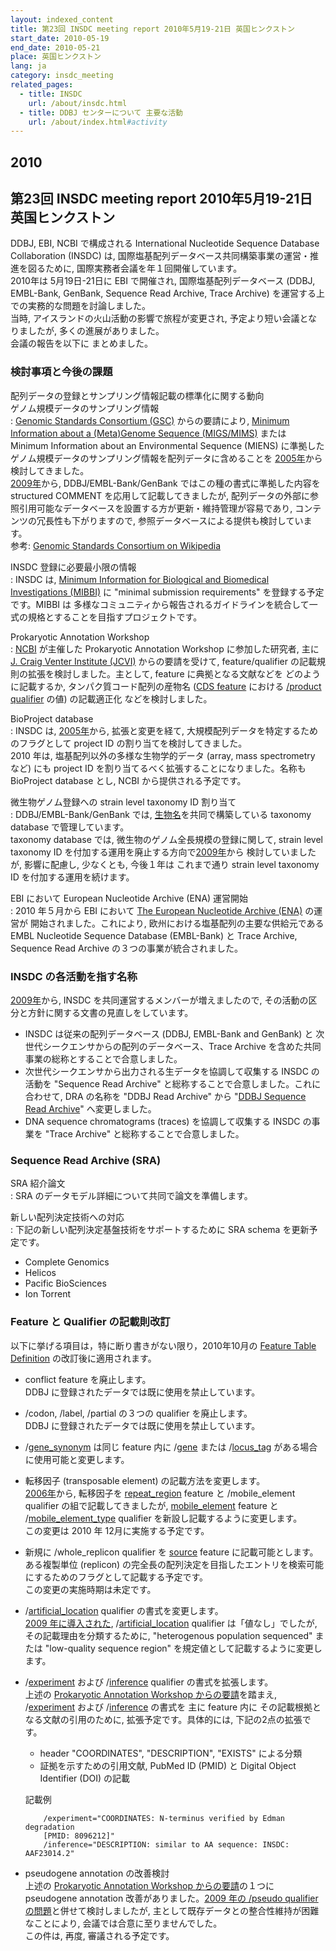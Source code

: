 ```yaml
---
layout: indexed_content
title: 第23回 INSDC meeting report 2010年5月19-21日 英国ヒンクストン
start_date: 2010-05-19
end_date: 2010-05-21
place: 英国ヒンクストン
lang: ja
category: insdc_meeting
related_pages:
  - title: INSDC
    url: /about/insdc.html
  - title: DDBJ センターについて 主要な活動
    url: /about/index.html#activity
---
```


## 2010  <a name="2010"></a>

## 第23回 INSDC meeting report 2010年5月19-21日 英国ヒンクストン

DDBJ, EBI, NCBI で構成される International Nucleotide Sequence Database
Collaboration (INSDC) は,
国際塩基配列データベース共同構築事業の運営・推進を図るために,
国際実務者会議を年１回開催しています。  
2010年は 5月19日-21日に EBI で開催され, 国際塩基配列データベース (DDBJ,
EMBL-Bank, GenBank, Sequence Read Archive, Trace Archive)
を運営する上での実務的な問題を討論しました。  
当時, アイスランドの火山活動の影響で旅程が変更され,
予定より短い会議となりましたが, 多くの進展がありました。  
会議の報告を以下に まとめました。

### 検討事項と今後の課題

配列データの登録とサンプリング情報記載の標準化に関する動向  
ゲノム規模データのサンプリング情報  
:  [Genomic Standards Consortium (GSC)](http://gensc.org/) からの要請により, [Minimum Information about a (Meta)Genome Sequence (MIGS/MIMS)](http://wiki.gensc.org/index.php?title=MIGS/MIMS) または Minimum Information about an Environmental Sequence (MIENS) に準拠したゲノム規模データのサンプリング情報を配列データに含めることを [2005年](/activities/insdc_meeting/2005.html)から検討してきました。  
  [2009年](/activities/insdc_meeting/2009.html)から, DDBJ/EMBL-Bank/GenBank ではこの種の書式に準拠した内容を structured COMMENT を応用して記載してきましたが, 配列データの外部に参照引用可能なデータベースを設置する方が更新・維持管理が容易であり, コンテンツの冗長性も下がりますので, 参照データベースによる提供も検討しています。   
  参考: [Genomic Standards Consortium on Wikipedia](https://en.wikipedia.org/wiki/Genomic_Standards_Consortium)

INSDC 登録に必要最小限の情報  
:  INSDC は, [Minimum Information for Biological and Biomedical Investigations (MIBBI)](https://fairsharing.org/collection/MIBBI) に "minimal submission requirements" を登録する予定です。MIBBI は 多様なコミュニティから報告されるガイドラインを統合して一式の規格とすることを目指すプロジェクトです。

<a name="jcvi"></a>
Prokaryotic Annotation Workshop  
:  [NCBI](https://www.ncbi.nlm.nih.gov/) が主催した Prokaryotic Annotation Workshop に参加した研究者, 主に [J. Craig Venter Institute (JCVI)](https://www.jcvi.org/) からの要請を受けて, feature/qualifier の記載規則の拡張を検討しました。主として, feature に典拠となる文献などを どのように記載するか, タンパク質コード配列の産物名 ([CDS feature](/ddbj/cds.html) における [/product qualifier](/ddbj/cds.html#product) の値) の記載適正化 などを検討しました。

BioProject database  
:  INSDC は, [2005年](/activities/insdc_meeting/2005.html)から, 拡張と変更を経て, 大規模配列データを特定するためのフラグとして project ID の割り当てを検討してきました。   
  2010 年は, 塩基配列以外の多様な生物学的データ (array, mass spectrometry など) にも project ID を割り当てるべく拡張することになりました。名称も BioProject database とし, NCBI から提供される予定です。

微生物ゲノム登録への strain level taxonomy ID 割り当て  
:  DDBJ/EMBL-Bank/GenBank では, [生物名](/ddbj/organism.html)を共同で構築している taxonomy database で管理しています。  
  taxonomy database では, 微生物のゲノム全長規模の登録に関して, strain level taxonomy ID を付加する運用を廃止する方向で[2009年](/activities/insdc_meeting/2009)から 検討していましたが, 影響に配慮し, 少なくとも, 今後１年は これまで通り strain level taxonomy ID を付加する運用を続けます。

EBI において European Nucleotide Archive (ENA) 運営開始  
:  2010 年５月から EBI において [The European Nucleotide Archive (ENA)](https://www.ebi.ac.uk/ena/) の運営が 開始されました。これにより, 欧州における塩基配列の主要な供給元である EMBL Nucleotide Sequence Database (EMBL-Bank) と Trace Archive, Sequence Read Archive の３つの事業が統合されました。

### INSDC の各活動を指す名称

[2009年](/activities/insdc_meeting/2009)から, INSDC を共同運営するメンバーが増えましたので, その活動の区分と方針に関する文書の見直しをしています。

-   INSDC は従来の配列データベース (DDBJ, EMBL-Bank and GenBank) と
    次世代シークエンサからの配列のデータベース、Trace Archive
    を含めた共同事業の総称とすることで合意しました。
-   次世代シークエンサから出力される生データを協調して収集する INSDC
    の活動を "Sequence Read Archive"
    と総称することで合意しました。これに合わせて, DRA の名称を "DDBJ
    Read Archive" から "[DDBJ Sequence Read Archive](/dra/index.html)"
    へ変更しました。
-   DNA sequence chromatograms (traces) を協調して収集する INSDC
    の事業を "Trace Archive" と総称することで合意しました。

### Sequence Read Archive (SRA)

SRA 紹介論文  
:  SRA のデータモデル詳細について共同で論文を準備します。

新しい配列決定技術への対応  
:  下記の新しい配列決定基盤技術をサポートするために SRA schema を更新予定です。

-   Complete Genomics
-   Helicos
-   Pacific BioSciences
-   Ion Torrent

### Feature と Qualifier の記載則改訂

以下に挙げる項目は，特に断り書きがない限り，2010年10月の [Feature Table
Definition](/ddbj/feature-table.html) の改訂後に適用されます。

-   conflict feature を廃止します。  
    <span class="red">DDBJ
    に登録されたデータでは既に使用を禁止しています。</span>

-   /codon, /label, /partial の３つの qualifier を廃止します。  
    <span class="red">DDBJ
    に登録されたデータでは既に使用を禁止しています。</span>

-   /[gene\_synonym](/ddbj/qualifiers.html#gene_synonym) は同じ feature
    内に /[gene](/ddbj/qualifiers.html#gene) または
    /[locus\_tag](/ddbj/qualifiers.html#locus_tag)
    がある場合に使用可能と変更します。

-   転移因子 (transposable element) の記載方法を変更します。  
    [2006年](/activities/insdc_meeting/2006.html)から, 転移因子を
    [repeat\_region](/ddbj/features.html#repeat_region) feature と
    /mobile\_element qualifier の組で記載してきましたが,
    [mobile\_element](/ddbj/features.html#mobile_element) feature と
    /[mobile\_element\_type](/ddbj/qualifiers.html#mobile_element_type)
    qualifier を新設し記載するように変更します。  
    <span class="red">この変更は 2010 年 12月に実施する予定です。</span>

-   新規に /whole\_replicon qualifier を
    [source](/ddbj/features.html#source) feature に記載可能とします。  
    ある複製単位 (replicon)
    の完全長の配列決定を目指したエントリを検索可能にするためのフラグとして記載する予定です。  
    <span class="red">この変更の実施時期は未定です。</span>

-   /[artificial\_location](/ddbj/qualifiers.html#artificial_location)
    qualifier の書式を変更します。  
    [2009 年に導入された](/activities/insdc_meeting/2009.html),
    /[artificial\_location](/ddbj/qualifiers.html#artificial_location)
    qualifier は「値なし」でしたが, その記載理由を分類するために,
    "heterogenous population sequenced" または "low-quality sequence
    region" を規定値として記載するように変更します。

-   /[experiment](/ddbj/qualifiers.html#experiment) および
    /[inference](/ddbj/qualifiers.html#inference) qualifier
    の書式を拡張します。  
    上述の [Prokaryotic Annotation Workshop からの要請](#jcvi)を踏まえ,
    /[experiment](/ddbj/qualifiers.html#experiment) および
    /[inference](/ddbj/qualifiers.html#inference) の書式を 主に feature
    内に その記載根拠となる文献の引用のために, 拡張予定です。具体的には,
    下記の2点の拡張です。

    -   header "COORDINATES", "DESCRIPTION", "EXISTS" による分類
    -   証拠を示すための引用文献, PubMed ID (PMID) と Digital Object
        Identifier (DOI) の記載

    記載例

            /experiment="COORDINATES: N-terminus verified by Edman degradation
            [PMID: 8096212]"
            /inference="DESCRIPTION: similar to AA sequence: INSDC: AAF23014.2"

-   pseudogene annotation の改善検討  
    上述の [Prokaryotic Annotation Workshop からの要請](#jcvi)の１つにpseudogene annotation
    改善がありました。[2009 年の /pseudo qualifier の問題](/activities/insdc_meeting/2009.html)と併せて検討しましたが,
    主として既存データとの整合性維持が困難なことにより,
    会議では合意に至りませんでした。  
    <span class="red">この件は, 再度, 審議される予定です。</span>

